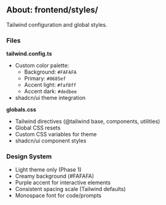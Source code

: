 ## About: frontend/styles/

Tailwind configuration and global styles.

### Files

**tailwind.config.ts**
- Custom color palette:
  - Background: `#FAFAFA`
  - Primary: `#8685ef`
  - Accent light: `#faf8ff`
  - Accent dark: `#dedbee`
- shadcn/ui theme integration

**globals.css**
- Tailwind directives (@tailwind base, components, utilities)
- Global CSS resets
- Custom CSS variables for theme
- shadcn/ui component styles

### Design System
- Light theme only (Phase 1)
- Creamy background (#FAFAFA)
- Purple accent for interactive elements
- Consistent spacing scale (Tailwind defaults)
- Monospace font for code/prompts
